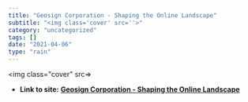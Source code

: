 ```yaml
---
title: "Geosign Corporation - Shaping the Online Landscape"
subtitle: "<img class='cover' src=''>"
category: "uncategorized"
tags: []
date: "2021-04-06"
type: "rain"
---
```

<img class="cover" src=>


* **Link to site:** **[Geosign Corporation - Shaping the Online Landscape](http://www.geosign.com)**